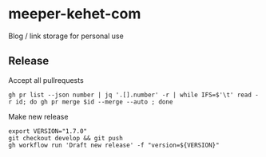# meeper-kehet-com

Blog / link storage for personal use

## Release

Accept all pullrequests
```shell
gh pr list --json number | jq '.[].number' -r | while IFS=$'\t' read -r id; do gh pr merge $id --merge --auto ; done
```

Make new release
```shell
export VERSION="1.7.0"
git checkout develop && git push
gh workflow run 'Draft new release' -f "version=${VERSION}"
```
